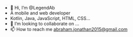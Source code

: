 - 👋 Hi, I’m @LegendAb
- A mobile and web developer
- Kotlin, Java, JavaScript, HTML, CSS...
- 💞️ I’m looking to collaborate on ...
- 📫 How to reach me abraham.jonathan2015@gmail.com

<!---
LegendAb/LegendAb is a ✨ special ✨ repository because its `README.md` (this file) appears on your GitHub profile.
You can click the Preview link to take a look at your changes.
--->
